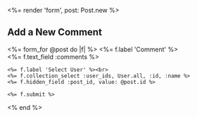 <%= render 'form', post: Post.new %>

<h2>Add a New Comment</h2>

<%= form_for @post do |f| %>
    <%= f.label 'Comment' %><br>
    <%= f.text_field :comments %><br>

    <%= f.label 'Select User' %><br>
    <%= f.collection_select :user_ids, User.all, :id, :name %>
    <%= f.hidden_field :post_id, value: @post.id %>

    <%= f.submit %>
<% end %>